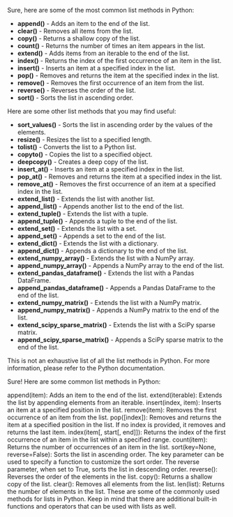 Sure, here are some of the most common list methods in Python:

* **append()** - Adds an item to the end of the list.
* **clear()** - Removes all items from the list.
* **copy()** - Returns a shallow copy of the list.
* **count()** - Returns the number of times an item appears in the list.
* **extend()** - Adds items from an iterable to the end of the list.
* **index()** - Returns the index of the first occurrence of an item in the list.
* **insert()** - Inserts an item at a specified index in the list.
* **pop()** - Removes and returns the item at the specified index in the list.
* **remove()** - Removes the first occurrence of an item from the list.
* **reverse()** - Reverses the order of the list.
* **sort()** - Sorts the list in ascending order.

Here are some other list methods that you may find useful:

* **sort_values()** - Sorts the list in ascending order by the values of the elements.
* **resize()** - Resizes the list to a specified length.
* **tolist()** - Converts the list to a Python list.
* **copyto()** - Copies the list to a specified object.
* **deepcopy()** - Creates a deep copy of the list.
* **insert_at()** - Inserts an item at a specified index in the list.
* **pop_at()** - Removes and returns the item at a specified index in the list.
* **remove_at()** - Removes the first occurrence of an item at a specified index in the list.
* **extend_list()** - Extends the list with another list.
* **append_list()** - Appends another list to the end of the list.
* **extend_tuple()** - Extends the list with a tuple.
* **append_tuple()** - Appends a tuple to the end of the list.
* **extend_set()** - Extends the list with a set.
* **append_set()** - Appends a set to the end of the list.
* **extend_dict()** - Extends the list with a dictionary.
* **append_dict()** - Appends a dictionary to the end of the list.
* **extend_numpy_array()** - Extends the list with a NumPy array.
* **append_numpy_array()** - Appends a NumPy array to the end of the list.
* **extend_pandas_dataframe()** - Extends the list with a Pandas DataFrame.
* **append_pandas_dataframe()** - Appends a Pandas DataFrame to the end of the list.
* **extend_numpy_matrix()** - Extends the list with a NumPy matrix.
* **append_numpy_matrix()** - Appends a NumPy matrix to the end of the list.
* **extend_scipy_sparse_matrix()** - Extends the list with a SciPy sparse matrix.
* **append_scipy_sparse_matrix()** - Appends a SciPy sparse matrix to the end of the list.

This is not an exhaustive list of all the list methods in Python. For more information, please refer to the Python documentation.


Sure! Here are some common list methods in Python:

append(item): Adds an item to the end of the list.
extend(iterable): Extends the list by appending elements from an iterable.
insert(index, item): Inserts an item at a specified position in the list.
remove(item): Removes the first occurrence of an item from the list.
pop([index]): Removes and returns the item at a specified position in the list. If no index is provided, it removes and returns the last item.
index(item[, start[, end]]): Returns the index of the first occurrence of an item in the list within a specified range.
count(item): Returns the number of occurrences of an item in the list.
sort(key=None, reverse=False): Sorts the list in ascending order. The key parameter can be used to specify a function to customize the sort order. The reverse parameter, when set to True, sorts the list in descending order.
reverse(): Reverses the order of the elements in the list.
copy(): Returns a shallow copy of the list.
clear(): Removes all elements from the list.
len(list): Returns the number of elements in the list.
These are some of the commonly used methods for lists in Python. Keep in mind that there are additional built-in functions and operators that can be used with lists as well.